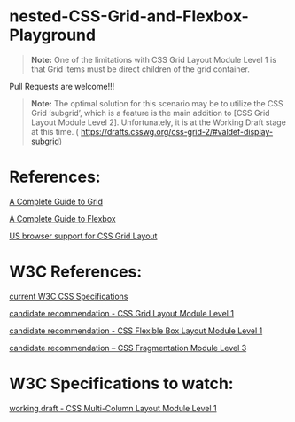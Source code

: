 # nested-CSS-Grid-and-Flexbox-Playground


>**Note:** One of the limitations with CSS Grid Layout Module Level 1 is that Grid items must be direct children of the grid container. 

Pull Requests are welcome!!!

>**Note:** The optimal solution for this scenario may be to utilize the CSS Grid ‘subgrid’, which is a feature is the main addition to [CSS Grid Layout Module Level 2]. Unfortunately, it is at the Working Draft stage at this time. ( https://drafts.csswg.org/css-grid-2/#valdef-display-subgrid)



# References:

[A Complete Guide to Grid]( https://css-tricks.com/snippets/css/complete-guide-grid/)

[A Complete Guide to Flexbox](https://css-tricks.com/snippets/css/a-guide-to-flexbox/)

[US browser support for CSS Grid Layout]( https://caniuse.com/#search=css%20grid)

# W3C References:

[current W3C CSS Specifications](https://www.w3.org/Style/CSS/current-work)

[candidate recommendation - CSS Grid Layout Module Level 1](https://www.w3.org/TR/css-grid-1/)

[candidate recommendation - CSS Flexible Box Layout Module Level 1]( https://www.w3.org/TR/css-flexbox-1/)

[candidate recommendation – CSS Fragmentation Module Level 3](https://www.w3.org/TR/css-break-3/)

# W3C Specifications to watch:

[working draft - CSS Multi-Column Layout Module Level 1]( https://www.w3.org/TR/css-multicol-1/)

